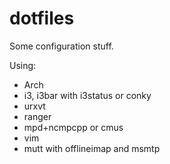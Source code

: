 dotfiles
========

Some configuration stuff.

Using:
* Arch
* i3, i3bar with i3status or conky
* urxvt
* ranger
* mpd+ncmpcpp or cmus
* vim
* mutt with offlineimap and msmtp
